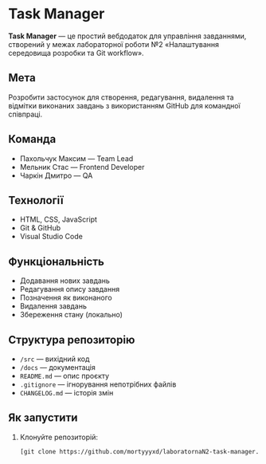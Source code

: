 # Task Manager

**Task Manager** — це простий вебдодаток для управління завданнями, створений у межах лабораторної роботи №2 «Налаштування середовища розробки та Git workflow».

## Мета
Розробити застосунок для створення, редагування, видалення та відмітки виконаних завдань з використанням GitHub для командної співпраці.

## Команда
- Пахольчук Максим — Team Lead
- Мельник Стас — Frontend Developer
- Чаркін Дмитро — QA

##  Технології
- HTML, CSS, JavaScript
- Git & GitHub
- Visual Studio Code

##  Функціональність
- Додавання нових завдань
- Редагування опису завдання
- Позначення як виконаного
- Видалення завдань
- Збереження стану (локально)

##  Структура репозиторію
- `/src` — вихідний код
- `/docs` — документація
- `README.md` — опис проєкту
- `.gitignore` — ігнорування непотрібних файлів
- `CHANGELOG.md` — історія змін

##  Як запустити
1. Клонуйте репозиторій:
   ```bash
   [git clone https://github.com/mortyyyxd/laboratornaN2-task-manager.git
